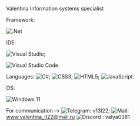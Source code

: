 


Valentina
Information systems specialist

Framework: 

![.Net](https://img.shields.io/badge/.NET-5C2D91?style=for-the-badge&logo=.net&logoColor=white)

IDE:

![Visual Studio](https://img.shields.io/badge/Visual%20Studio-5C2D91.svg?style=for-the-badge&logo=visual-studio&logoColor=white);

![Visual Studio Code](https://img.shields.io/badge/Visual%20Studio%20Code-0078d7.svg?style=for-the-badge&logo=visual-studio-code&logoColor=white).

Languages:
![C#](https://img.shields.io/badge/c%23-%23239120.svg?style=for-the-badge&logo=c-sharp&logoColor=white);
![CSS3](https://img.shields.io/badge/css3-%231572B6.svg?style=for-the-badge&logo=css3&logoColor=white);
![HTML5](https://img.shields.io/badge/html5-%23E34F26.svg?style=for-the-badge&logo=html5&logoColor=white);
![JavaScript](https://img.shields.io/badge/javascript-%23323330.svg?style=for-the-badge&logo=javascript&logoColor=%23F7DF1E).

OS:

![Windows 11](https://img.shields.io/badge/Windows%2011-%230079d5.svg?style=for-the-badge&logo=Windows%2011&logoColor=white)


For communication-->
![Telegram](https://img.shields.io/badge/Telegram-2CA5E0?style=for-the-badge&logo=telegram&logoColor=white):  v13l22;
![Mail](https://img.shields.io/badge/Mail-2CA5E0?style=for-the-badge&logo=mail&logoColor=white):  www.valentina_it22@mail.ru
![Discord](https://img.shields.io/badge/Discord-%235865F2.svg?style=for-the-badge&logo=discord&logoColor=white) : valya0381
<!---
Honey1322/Honey1322 is a ✨ special ✨ repository because its `README.md` (this file) appears on your GitHub profile.
You can click the Preview link to take a look at your changes.
--->
